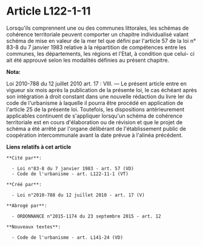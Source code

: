 # Article L122-1-11

Lorsqu'ils comprennent une ou des communes littorales, les schémas de cohérence territoriale peuvent comporter un chapitre
individualisé valant schéma de mise en valeur de la mer tel que défini par l'article 57 de la loi n° 83-8 du 7 janvier 1983
relative à la répartition de compétences entre les communes, les départements, les régions et l'Etat, à condition que celui-
ci ait été approuvé selon les modalités définies au présent chapitre.

**Nota:**

Loi 2010-788 du 12 juillet 2010 art. 17 : VIII. ― Le présent article entre en vigueur six mois après la publication de la
présente loi, le cas échéant après son intégration à droit constant dans une nouvelle rédaction du livre Ier du code de
l'urbanisme à laquelle il pourra être procédé en application de l'article 25 de la présente loi.
Toutefois, les dispositions antérieurement applicables continuent de s'appliquer lorsqu'un schéma de cohérence territoriale
est en cours d'élaboration ou de révision et que le projet de schéma a été arrêté par l'organe délibérant de l'établissement
public de coopération intercommunale avant la date prévue à l'alinéa précédent.

**Liens relatifs à cet article**

	**Cité par**:

	  - Loi n°83-8 du 7 janvier 1983 - art. 57 (VD)
	  - Code de l'urbanisme - art. L122-11-1 (VT)

	**Créé par**:

	  - Loi n°2010-788 du 12 juillet 2010 - art. 17 (V)

	**Abrogé par**:

	  - ORDONNANCE n°2015-1174 du 23 septembre 2015 - art. 12

	**Nouveaux textes**:

	  - Code de l'urbanisme - art. L141-24 (VD)
